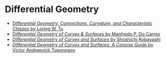 # Differential Geometry

* [_Differential Geometry: Connections, Curvature, and Characteristic Classes_ by Loring W. Tu](./books/Differential%20Geometry%20Connections,%20Curvature,%20and%20Characteristic%20Classes.pdf)
* [_Differential Geometry of Curves & Surfaces_ by Manfredo P. Do Carmo](./books/Do%20Carmo%20-%20Differential%20Geometry%20of%20Curves%20and%20Surfaces.pdf)
* [_Differential Geometry of Curves and Surfaces_ by Shoshichi Kobayashi](./books/dokumen.pub_differential-geometry-of-curves-and-surfaces-1st-ed-2019-978-981-15-1738-9-978-981-15-1739-6.pdf)
* [_Differential Geometry of Curves and Surfaces: A Concise Guide_ by Victor Andreevich Toponogov](./books/Toponogov.pdf)